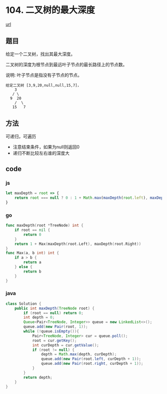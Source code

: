 # 104. 二叉树的最大深度

[url](https://leetcode-cn.com/problems/maximum-depth-of-binary-tree/)

## 题目

给定一个二叉树，找出其最大深度。

二叉树的深度为根节点到最远叶子节点的最长路径上的节点数。

说明: 叶子节点是指没有子节点的节点。


```
给定二叉树 [3,9,20,null,null,15,7]，
    3
   / \
  9  20
    /  \
   15   7
```

## 方法

可递归，可遍历

- 注意结束条件，如果为null则返回0
- 递归不断比较左右谁的深度大

## code

### js

```js
let maxDepth = root => {
    return root === null ? 0 : 1 + Math.max(maxDepth(root.left), maxDepth(root.right));
}
```

### go

```go
func maxDepth(root *TreeNode) int {
	if root == nil {
		return 0
	}
	return 1 + Max(maxDepth(root.Left), maxDepth(root.Right))
}
func Max(a, b int) int {
	if a > b {
		return a
	} else {
		return b
	}
}
```

### java

```java
class Solution {
    public int maxDepth(TreeNode root) {
        if (root == null) return 0;
        int depth = 0;
        Queue<Pair<TreeNode, Integer>> queue = new LinkedList<>();
        queue.add(new Pair(root, 1));
        while (!queue.isEmpty()){
            Pair<TreeNode, Integer> cur = queue.poll();
            root = cur.getKey();
            int curDepth = cur.getValue();
            if (root != null) {
                depth = Math.max(depth, curDepth);
                queue.add(new Pair(root.left, curDepth + 1));
                queue.add(new Pair(root.right, curDepth + 1));
            }
        }
        return depth;
    }
}
```

